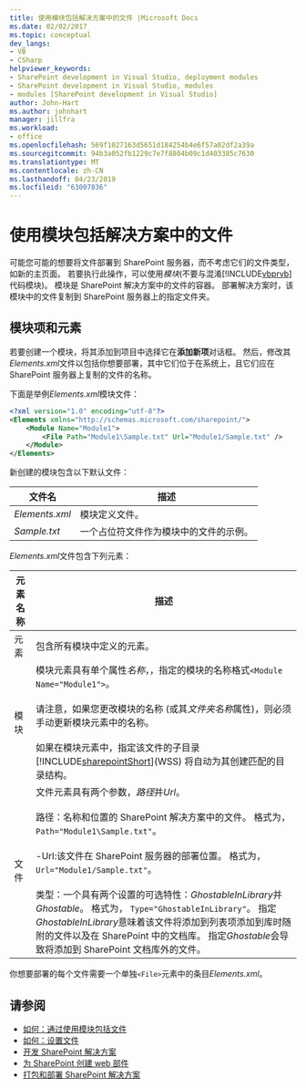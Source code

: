 ```yaml
---
title: 使用模块包括解决方案中的文件 |Microsoft Docs
ms.date: 02/02/2017
ms.topic: conceptual
dev_langs:
- VB
- CSharp
helpviewer_keywords:
- SharePoint development in Visual Studio, deployment modules
- SharePoint development in Visual Studio, modules
- modules [SharePoint development in Visual Studio]
author: John-Hart
ms.author: johnhart
manager: jillfra
ms.workload:
- office
ms.openlocfilehash: 569f1027163d5651d184254b4e6f57a02df2a39a
ms.sourcegitcommit: 94b3a052fb1229c7e7f8804b09c1d403385c7630
ms.translationtype: MT
ms.contentlocale: zh-CN
ms.lasthandoff: 04/23/2019
ms.locfileid: "63007836"
---
```

# <a name="use-modules-to-include-files-in-the-solution"></a>使用模块包括解决方案中的文件
  可能您可能的想要将文件部署到 SharePoint 服务器，而不考虑它们的文件类型，如新的主页面。 若要执行此操作，可以使用*模块*(不要与混淆[!INCLUDE[vbprvb](../sharepoint/includes/vbprvb-md.md)]代码模块)。 模块是 SharePoint 解决方案中的文件的容器。 部署解决方案时，该模块中的文件复制到 SharePoint 服务器上的指定文件夹。

## <a name="module-items-and-elements"></a>模块项和元素
 若要创建一个模块，将其添加到项目中选择它在**添加新项**对话框。 然后，修改其*Elements.xml*文件以包括你想要部署，其中它们位于在系统上，且它们应在 SharePoint 服务器上复制的文件的名称。

 下面是举例*Elements.xml*模块文件：

```xml
<?xml version="1.0" encoding="utf-8"?>
<Elements xmlns="http://schemas.microsoft.com/sharepoint/">
    <Module Name="Module1">
        <File Path="Module1\Sample.txt" Url="Module1/Sample.txt" />
    </Module>
</Elements>

```

 新创建的模块包含以下默认文件：

|文件名|描述|
|---------------|-----------------|
|*Elements.xml*|模块定义文件。|
|*Sample.txt*|一个占位符文件作为模块中的文件的示例。|

 *Elements.xml*文件包含下列元素：

|元素名称|描述|
|------------------|-----------------|
|元素|包含所有模块中定义的元素。|
|模块|模块元素具有单个属性*名称*，，指定的模块的名称格式`<Module Name="Module1">`。<br /><br /> 请注意，如果您更改模块的名称 (或其*文件夹名称*属性)，则必须手动更新模块元素中的名称。<br /><br /> 如果在模块元素中，指定该文件的子目录[!INCLUDE[sharepointShort](../sharepoint/includes/sharepointshort-md.md)](WSS) 将自动为其创建匹配的目录结构。|
|文件|文件元素具有两个参数，*路径*并*Url*。<br /><br /> 路径：名称和位置的 SharePoint 解决方案中的文件。 格式为， `Path="Module1\Sample.txt"`。<br /><br /> -Url:该文件在 SharePoint 服务器的部署位置。 格式为， `Url="Module1/Sample.txt"`。<br /><br /> 类型：一个具有两个设置的可选特性：*GhostableInLibrary*并*Ghostable*。 格式为， `Type="GhostableInLibrary"`。 指定*GhostableInLibrary*意味着该文件将添加到列表项添加到库时随附的文件以及在 SharePoint 中的文档库。 指定*Ghostable*会导致将添加到 SharePoint 文档库外的文件。|

 你想要部署的每个文件需要一个单独`<File>`元素中的条目*Elements.xml*。

## <a name="see-also"></a>请参阅
- [如何：通过使用模块包括文件](../sharepoint/how-to-include-files-by-using-a-module.md)
- [如何：设置文件](http://go.microsoft.com/fwlink/?LinkID=144271)
- [开发 SharePoint 解决方案](../sharepoint/developing-sharepoint-solutions.md)
- [为 SharePoint 创建 web 部件](../sharepoint/creating-web-parts-for-sharepoint.md)
- [打包和部署 SharePoint 解决方案](../sharepoint/packaging-and-deploying-sharepoint-solutions.md)
